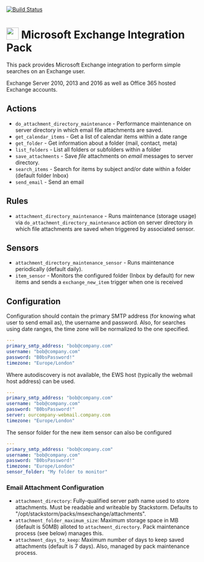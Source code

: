 [![Build Status](https://circleci.com/gh/StackStorm-Exchange/stackstorm-msexchange.svg?style=shield)](https://circleci.com/gh/StackStorm-Exchange/stackstorm-msexchange)

# <img src="https://raw.githubusercontent.com/StackStorm-Exchange/stackstorm-msexchange/master/icon.png" width="32px" valign="-3px"/> Microsoft Exchange Integration Pack

This pack provides Microsoft Exchange integration to perform simple searches on an Exchange user.

Exchange Server 2010, 2013 and 2016 as well as Office 365 hosted Exchange accounts.

## Actions

* `do_attachment_directory_maintenance` - Performance maintenance on server directory in which email file attachments are saved.
* `get_calendar_items` - Get a list of calendar items within a date range
* `get_folder` - Get information about a folder (mail, contact, meta)
* `list_folders` - List all folders or subfolders within a folder
* `save_attachments` - Save _file_ attachments on _email_ messages to server directory.
* `search_items` - Search for items by subject and/or date within a folder (default folder Inbox)
* `send_email` - Send an email

## Rules
* `attachment_directory_maintenance` - Runs maintenance (storage usage) via `do_attachment_directory_maintenance` action on server directory in which file attachments are saved when triggered by associated sensor.

## Sensors
* `attachment_directory_maintenance_sensor` - Runs maintenance  periodically (default daily).
* `item_sensor` - Monitors the configured folder (Inbox by default) for new items and sends a `exchange_new_item` trigger when one is received

## Configuration

Configuration should contain the primary SMTP address (for knowing what user to send email as), the username and password. Also, for searches using date ranges, the time zone will be normalized to the one specified.

```yaml
---
primary_smtp_address: "bob@company.com"
username: "bob@company.com"
password: "B0bsPassword!"
timezone: "Europe/London"
```

Where autodiscovery is not available, the EWS host (typically the webmail host address) can be used.

```yaml
---
primary_smtp_address: "bob@company.com"
username: "bob@company.com"
password: "B0bsPassword!"
server: ourcompany-webmail.company.com
timezone: "Europe/London"
```

The sensor folder for the new item sensor can also be configured

```yaml
---
primary_smtp_address: "bob@company.com"
username: "bob@company.com"
password: "B0bsPassword!"
timezone: "Europe/London"
sensor_folder: "My folder to monitor"
```

### Email Attachment Configuration
- `attachment_directory`: Fully-qualified server path name used to store attachments. Must be readable and writeable by Stackstorm. Defaults to "/opt/stackstorm/packs/msexchange/attachments".
- `attachment_folder_maximum_size`: Maximum storage space in MB (default is 50MB) alloted to `attachment_directory`. Pack maintenance process (see below) manages this.
- `attachment_days_to_keep`: Maximum number of days to keep saved attachments (default is 7 days). Also, managed by pack maintenance process.
